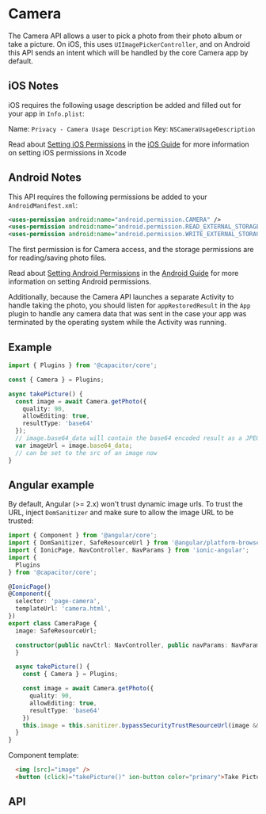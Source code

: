 # Camera

The Camera API allows a user to pick a photo from their photo album or take a picture. On iOS, this uses `UIImagePickerController`, and on Android this
API sends an intent which will be handled by the core Camera app by default.

<plugin-api index="true" name="camera"></plugin-api>

## iOS Notes

iOS requires the following usage description be added and filled out for your app in `Info.plist`:

Name: `Privacy - Camera Usage Description`
Key: 	`NSCameraUsageDescription`

Read about [Setting iOS Permissions](../ios/permissions/) in the [iOS Guide](../ios/) for more information on setting iOS permissions in Xcode

## Android Notes

This API requires the following permissions be added to your `AndroidManifest.xml`:

```xml
<uses-permission android:name="android.permission.CAMERA" />
<uses-permission android:name="android.permission.READ_EXTERNAL_STORAGE"/>
<uses-permission android:name="android.permission.WRITE_EXTERNAL_STORAGE" />
```

The first permission is for Camera access, and the storage permissions are for reading/saving photo files.

Read about [Setting Android Permissions](../android/permissions/) in the [Android Guide](../android/) for more information on setting Android permissions.

Additionally, because the Camera API launches a separate Activity to handle taking the photo, you should listen for `appRestoredResult` in the `App` plugin
to handle any camera data that was sent in the case your app was terminated by the operating system while the Activity was running.

## Example

```typescript
import { Plugins } from '@capacitor/core';

const { Camera } = Plugins;

async takePicture() {
  const image = await Camera.getPhoto({
    quality: 90,
    allowEditing: true,
    resultType: 'base64'
  });
  // image.base64_data will contain the base64 encoded result as a JPEG, with the data-uri prefix added
  var imageUrl = image.base64_data;
  // can be set to the src of an image now
}
```

## Angular example

By default, Angular (>= 2.x) won't trust dynamic image urls. To trust the URL, inject `DomSanitizer` and make sure to allow the 
image URL to be trusted:

```typescript
import { Component } from '@angular/core';
import { DomSanitizer, SafeResourceUrl } from '@angular/platform-browser';
import { IonicPage, NavController, NavParams } from 'ionic-angular';
import {
  Plugins
} from '@capacitor/core';

@IonicPage()
@Component({
  selector: 'page-camera',
  templateUrl: 'camera.html',
})
export class CameraPage {
  image: SafeResourceUrl;

  constructor(public navCtrl: NavController, public navParams: NavParams, private zone: NgZone, private sanitizer: DomSanitizer) {
  }

  async takePicture() {
    const { Camera } = Plugins;

    const image = await Camera.getPhoto({
      quality: 90,
      allowEditing: true,
      resultType: 'base64'
    })
    this.image = this.sanitizer.bypassSecurityTrustResourceUrl(image && (image.base64_data));
  }
}
```

Component template:

```html
  <img [src]="image" />
  <button (click)="takePicture()" ion-button color="primary">Take Picture</button>
```

## API

<plugin-api name="camera"></plugin-api>
